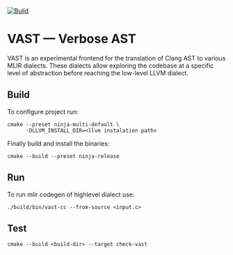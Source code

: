 [![Build](https://github.com/trailofbits/vast/actions/workflows/build-test-release.yml/badge.svg)](https://github.com/trailofbits/vast/actions/workflows/build-test-release.yml)

# VAST — Verbose AST

VAST is an experimental frontend for the translation of Clang AST to various MLIR dialects. These dialects allow exploring the codebase at a specific level of abstraction before reaching the low-level LLVM dialect.

## Build

To configure project run:

```
cmake --preset ninja-multi-default \
      -DLLVM_INSTALL_DIR=<llvm instalation path>
```

Finally build and install the binaries:

```
cmake --build --preset ninja-release
```

## Run

To run mlir codegen of highlevel dialect use:

```
./build/bin/vast-cc --from-source <input.c>
```

## Test

```
cmake --build <build-dir> --target check-vast
```
